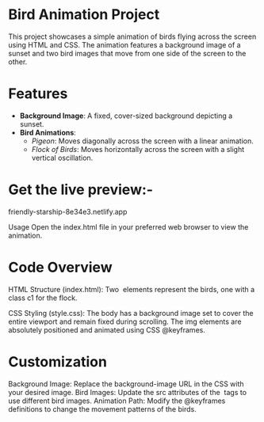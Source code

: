 # Bird Animation Project

This project showcases a simple animation of birds flying across the screen using HTML and CSS. The animation features a background image of a sunset and two bird images that move from one side of the screen to the other.

# Features

- **Background Image**: A fixed, cover-sized background depicting a sunset.
- **Bird Animations**:
  - *Pigeon*: Moves diagonally across the screen with a linear animation.
  - *Flock of Birds*: Moves horizontally across the screen with a slight vertical oscillation.
 
# Get the live preview:-
friendly-starship-8e34e3.netlify.app

Usage
Open the index.html file in your preferred web browser to view the animation.

# Code Overview
HTML Structure (index.html):
Two <img> elements represent the birds, one with a class c1 for the flock.

CSS Styling (style.css):
The body has a background image set to cover the entire viewport and remain fixed during scrolling.
The img elements are absolutely positioned and animated using CSS @keyframes.

# Customization
Background Image: Replace the background-image URL in the CSS with your desired image.
Bird Images: Update the src attributes of the <img> tags to use different bird images.
Animation Path: Modify the @keyframes definitions to change the movement patterns of the birds.
